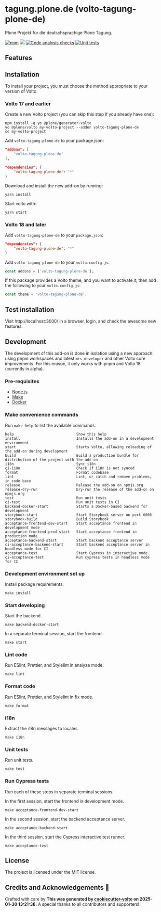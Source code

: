 # tagung.plone.de (volto-tagung-plone-de)

Plone Projekt für die deutschsprachige Plone Tagung.

[![npm](https://img.shields.io/npm/v/volto-tagung-plone-de)](https://www.npmjs.com/package/volto-tagung-plone-de)
[![](https://img.shields.io/badge/-Storybook-ff4785?logo=Storybook&logoColor=white&style=flat-square)](https://collective.github.io/volto-tagung-plone-de/)
[![Code analysis checks](https://github.com/collective/volto-tagung-plone-de/actions/workflows/code.yml/badge.svg)](https://github.com/collective/volto-tagung-plone-de/actions/workflows/code.yml)
[![Unit tests](https://github.com/collective/volto-tagung-plone-de/actions/workflows/unit.yml/badge.svg)](https://github.com/collective/volto-tagung-plone-de/actions/workflows/unit.yml)

## Features

<!-- List your awesome features here -->

## Installation

To install your project, you must choose the method appropriate to your version of Volto.


### Volto 17 and earlier

Create a new Volto project (you can skip this step if you already have one):

```
npm install -g yo @plone/generator-volto
yo @plone/volto my-volto-project --addon volto-tagung-plone-de
cd my-volto-project
```

Add `volto-tagung-plone-de` to your package.json:

```JSON
"addons": [
    "volto-tagung-plone-de"
],

"dependencies": {
    "volto-tagung-plone-de": "*"
}
```

Download and install the new add-on by running:

```
yarn install
```

Start volto with:

```
yarn start
```

### Volto 18 and later

Add `volto-tagung-plone-de` to your `package.json`:

```json
"dependencies": {
    "volto-tagung-plone-de": "*"
}
```

Add `volto-tagung-plone-de` to your `volto.config.js`:

```javascript
const addons = ['volto-tagung-plone-de'];
```

If this package provides a Volto theme, and you want to activate it, then add the following to your `volto.config.js`:

```javascript
const theme = 'volto-tagung-plone-de';
```

## Test installation

Visit http://localhost:3000/ in a browser, login, and check the awesome new features.


## Development

The development of this add-on is done in isolation using a new approach using pnpm workspaces and latest `mrs-developer` and other Volto core improvements.
For this reason, it only works with pnpm and Volto 18 (currently in alpha).


### Pre-requisites

-   [Node.js](https://6.docs.plone.org/install/create-project.html#node-js)
-   [Make](https://6.docs.plone.org/install/create-project.html#make)
-   [Docker](https://6.docs.plone.org/install/create-project.html#docker)


### Make convenience commands

Run `make help` to list the available commands.

```text
help                             Show this help
install                          Installs the add-on in a development environment
start                            Starts Volto, allowing reloading of the add-on during development
build                            Build a production bundle for distribution of the project with the add-on
i18n                             Sync i18n
ci-i18n                          Check if i18n is not synced
format                           Format codebase
lint                             Lint, or catch and remove problems, in code base
release                          Release the add-on on npmjs.org
release-dry-run                  Dry-run the release of the add-on on npmjs.org
test                             Run unit tests
ci-test                          Run unit tests in CI
backend-docker-start             Starts a Docker-based backend for development
storybook-start                  Start Storybook server on port 6006
storybook-build                  Build Storybook
acceptance-frontend-dev-start    Start acceptance frontend in development mode
acceptance-frontend-prod-start   Start acceptance frontend in production mode
acceptance-backend-start         Start backend acceptance server
ci-acceptance-backend-start      Start backend acceptance server in headless mode for CI
acceptance-test                  Start Cypress in interactive mode
ci-acceptance-test               Run cypress tests in headless mode for CI
```

### Development environment set up

Install package requirements.

```shell
make install
```

### Start developing

Start the backend.

```shell
make backend-docker-start
```

In a separate terminal session, start the frontend.

```shell
make start
```

### Lint code

Run ESlint, Prettier, and Stylelint in analyze mode.

```shell
make lint
```

### Format code

Run ESlint, Prettier, and Stylelint in fix mode.

```shell
make format
```

### i18n

Extract the i18n messages to locales.

```shell
make i18n
```

### Unit tests

Run unit tests.

```shell
make test
```

### Run Cypress tests

Run each of these steps in separate terminal sessions.

In the first session, start the frontend in development mode.

```shell
make acceptance-frontend-dev-start
```

In the second session, start the backend acceptance server.

```shell
make acceptance-backend-start
```

In the third session, start the Cypress interactive test runner.

```shell
make acceptance-test
```

## License

The project is licensed under the MIT license.

## Credits and Acknowledgements 🙏

Crafted with care by **This was generated by [cookiecutter-volto](https://github.com/plone/cookiecutter-volto/frontend_addon) on 2025-01-30 13:21:38**. A special thanks to all contributors and supporters!
